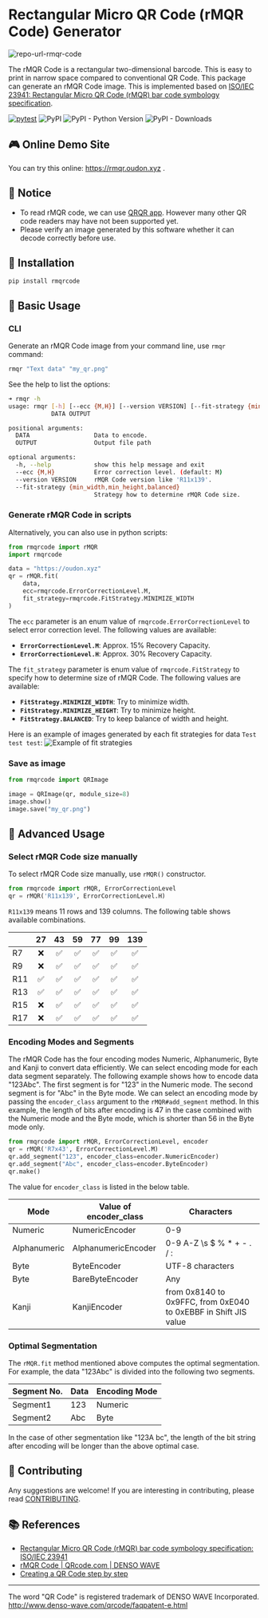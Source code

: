 # Rectangular Micro QR Code (rMQR Code) Generator
![repo-url-rmqr-code](https://github.com/OUDON/rmqrcode-python/assets/14174940/c81c30cf-dd11-4e7e-a403-18cb300e68f1)


The rMQR Code is a rectangular two-dimensional barcode. This is easy to print in narrow space compared to conventional QR Code. This package can generate an rMQR Code image. This is implemented based on [ISO/IEC 23941: Rectangular Micro QR Code (rMQR) bar code symbology specification](https://www.iso.org/standard/77404.html).

[![pytest](https://github.com/OUDON/rmqrcode-python/actions/workflows/python-app.yml/badge.svg?branch=main)](https://github.com/OUDON/rmqrcode-python/actions/workflows/python-app.yml)
![PyPI](https://img.shields.io/pypi/v/rmqrcode?color=blue)
![PyPI - Python Version](https://img.shields.io/pypi/pyversions/rmqrcode)
![PyPI - Downloads](https://img.shields.io/pypi/dm/rmqrcode?color=orange)

## 🎮 Online Demo Site
You can try this online: https://rmqr.oudon.xyz .

## 📌 Notice
- To read rMQR code, we can use [QRQR app](https://www.denso-wave.com/en/system/qr/product/reader.html). However many other QR code readers may have not been supported yet.
- Please verify an image generated by this software whether it can decode correctly before use.


## 🚀 Installation
```
pip install rmqrcode
```


## 📕 Basic Usage
### CLI
Generate an rMQR Code image from your command line, use `rmqr` command:
```sh
rmqr "Text data" "my_qr.png"
```

See the help to list the options:
```sh
➜ rmqr -h
usage: rmqr [-h] [--ecc {M,H}] [--version VERSION] [--fit-strategy {min_width,min_height,balanced}]
            DATA OUTPUT

positional arguments:
  DATA                  Data to encode.
  OUTPUT                Output file path

optional arguments:
  -h, --help            show this help message and exit
  --ecc {M,H}           Error correction level. (default: M)
  --version VERSION     rMQR Code version like 'R11x139'.
  --fit-strategy {min_width,min_height,balanced}
                        Strategy how to determine rMQR Code size.
```

### Generate rMQR Code in scripts
Alternatively, you can also use in python scripts:
```py
from rmqrcode import rMQR
import rmqrcode

data = "https://oudon.xyz"
qr = rMQR.fit(
    data,
    ecc=rmqrcode.ErrorCorrectionLevel.M,
    fit_strategy=rmqrcode.FitStrategy.MINIMIZE_WIDTH
)
```

The `ecc` parameter is an enum value of `rmqrcode.ErrorCorrectionLevel` to select error correction level. The following values are available:
- **`ErrorCorrectionLevel.M`**: Approx. 15% Recovery Capacity.
- **`ErrorCorrectionLevel.H`**: Approx. 30% Recovery Capacity.

The `fit_strategy` parameter is enum value of `rmqrcode.FitStrategy` to specify how to determine size of rMQR Code. The following values are available:
- **`FitStrategy.MINIMIZE_WIDTH`**: Try to minimize width.
- **`FitStrategy.MINIMIZE_HEIGHT`**: Try to minimize height.
- **`FitStrategy.BALANCED`**: Try to keep balance of width and height.

Here is an example of images generated by each fit strategies for data `Test test test`:
![Example of fit strategies](https://user-images.githubusercontent.com/14174940/175759120-7fb5ec71-c258-4646-9b91-6865b3eeac3f.png)

### Save as image
```py
from rmqrcode import QRImage

image = QRImage(qr, module_size=8)
image.show()
image.save("my_qr.png")
```


## 📙 Advanced Usage
### Select rMQR Code size manually
To select rMQR Code size manually, use `rMQR()` constructor.
```py
from rmqrcode import rMQR, ErrorCorrectionLevel
qr = rMQR('R11x139', ErrorCorrectionLevel.H)
```

`R11x139` means 11 rows and 139 columns. The following table shows available combinations.

| |27|43|59|77|99|139|
|-|:-:|:-:|:-:|:-:|:-:|:-:|
|R7|❌|✅|✅|✅|✅|✅|
|R9|❌|✅|✅|✅|✅|✅|
|R11|✅|✅|✅|✅|✅|✅|
|R13|✅|✅|✅|✅|✅|✅|
|R15|❌|✅|✅|✅|✅|✅|
|R17|❌|✅|✅|✅|✅|✅|

### Encoding Modes and Segments

The rMQR Code has the four encoding modes Numeric, Alphanumeric, Byte and Kanji to convert data efficiently. We can select encoding mode for each data segment separately.
The following example shows how to encode data "123Abc". The first segment is for "123" in the Numeric mode. The second segment is for "Abc" in the Byte mode.
We can select an encoding mode by passing the `encoder_class` argument to the `rMQR#add_segment` method. In this example, the length of bits after encoding is 47 in the case combined with the Numeric mode and the Byte mode, which is shorter than 56 in the Byte mode only.

```py
from rmqrcode import rMQR, ErrorCorrectionLevel, encoder
qr = rMQR('R7x43', ErrorCorrectionLevel.M)
qr.add_segment("123", encoder_class=encoder.NumericEncoder)
qr.add_segment("Abc", encoder_class=encoder.ByteEncoder)
qr.make()
```

The value for `encoder_class` is listed in the below table.

|Mode|Value of encoder_class|Characters|
|-|-|-|
|Numeric|NumericEncoder|0-9|
|Alphanumeric|AlphanumericEncoder|0-9 A-Z \s $ % * + - . / :|
|Byte|ByteEncoder|UTF-8 characters|
|Byte|BareByteEncoder|Any|
|Kanji|KanjiEncoder|from 0x8140 to 0x9FFC, from 0xE040 to 0xEBBF in Shift JIS value|

### Optimal Segmentation
The `rMQR.fit` method mentioned above computes the optimal segmentation.
For example, the data "123Abc" is divided into the following two segments.

|Segment No.|Data|Encoding Mode|
|-|-|-|
|Segment1|123|Numeric|
|Segment2|Abc|Byte|

In the case of other segmentation like "123A bc", the length of the bit string after
encoding will be longer than the above optimal case.

## 🤝 Contributing
Any suggestions are welcome! If you are interesting in contributing, please read [CONTRIBUTING](https://github.com/OUDON/rmqrcode-python/blob/develop/CONTRIBUTING.md).


## 📚 References
- [Rectangular Micro QR Code (rMQR) bar code symbology specification: ISO/IEC 23941](https://www.iso.org/standard/77404.html)
- [rMQR Code | QRcode.com | DENSO WAVE](https://www.qrcode.com/en/codes/rmqr.html)
- [Creating a QR Code step by step](https://www.nayuki.io/page/creating-a-qr-code-step-by-step)


----
The word "QR Code" is registered trademark of DENSO WAVE Incorporated.<br>
http://www.denso-wave.com/qrcode/faqpatent-e.html
